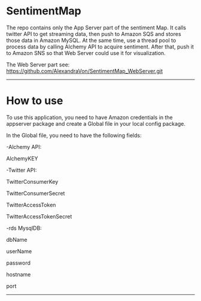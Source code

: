 # SentimentMap
The repo contains only the App Server part of the sentiment Map. It calls twitter API to
get streaming data, then push to Amazon SQS and stores those data in Amazon MySQL. At
the same time, use a thread pool to process data by calling Alchemy API to acquire sentiment.
After that, push it to Amazon SNS so that Web Server could use it for visualization.

The Web Server part see: https://github.com/AlexandraVon/SentimentMap_WebServer.git

----

# How to use
To use this application, you need to have Amazon credentials in the appserver package and 
create a Global file in your local config package.

In the Global file, you need to have the following fields:

-Alchemy API:

AlchemyKEY

-Twitter API:

TwitterConsumerKey

TwitterConsumerSecret

TwitterAccessToken

TwitterAccessTokenSecret

-rds MysqlDB:

dbName

userName

password

hostname

port

------------


